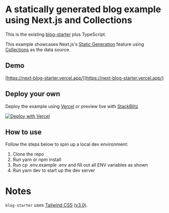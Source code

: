 # A statically generated blog example using Next.js and Collections

This is the existing [blog-starter](https://github.com/vercel/next.js/tree/canary/examples/blog-starter) plus TypeScript.

This example showcases Next.js's [Static Generation](https://nextjs.org/docs/app/building-your-application/routing/layouts-and-templates) feature using [Collections](https://collections.dev/) as the data source.

## Demo

[https://next-blog-starter.vercel.app/](https://next-blog-starter.vercel.app/)

## Deploy your own

Deploy the example using [Vercel](https://vercel.com?utm_source=github&utm_medium=readme&utm_campaign=next-example) or preview live with [StackBlitz](https://stackblitz.com/github/vercel/next.js/tree/canary/examples/blog-starter)

[![Deploy with Vercel](https://vercel.com/button)](https://vercel.com/new/clone?repository-url=https://github.com/collectionscms/nextjs-blog-cms&repository-name=collections-cms&env=COLLECTIONS_API_URL,COLLECTIONS_API_KEY&envDescription=Required%20to%20connect%20the%20app%20with%20WordPress&envLink=https://github.com/collectionscms/nextjs-blog-cms)

## How to use

Follow the steps below to spin up a local dev environment:

1. Clone the repo
2. Run yarn or npm install
3. Run cp .env.example .env and fill out all ENV variables as shown
4. Run yarn dev to start up the dev server

# Notes

`blog-starter` uses [Tailwind CSS](https://tailwindcss.com) [(v3.0)](https://tailwindcss.com/blog/tailwindcss-v3).
